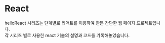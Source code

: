 # React

helloReact 시리즈는 단계별로 리액트를 이용하여 만든 간단한 웹 페이지 프로젝트입니다.<br>
각 시리즈 별로 사용한 react 기술의 설명과 코드를 기록해놓았습니다.

